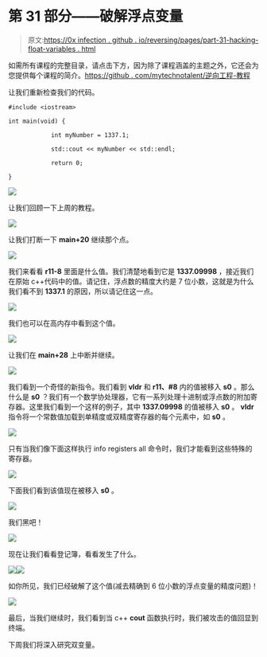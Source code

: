 # 第 31 部分——破解浮点变量

> 原文:[https://0x infection . github . io/reversing/pages/part-31-hacking-float-variables . html](https://0xinfection.github.io/reversing/pages/part-31-hacking-float-variables.html)

如需所有课程的完整目录，请点击下方，因为除了课程涵盖的主题之外，它还会为您提供每个课程的简介。[https://github . com/mytechnotalent/逆向工程-教程](https://github.com/mytechnotalent/Reverse-Engineering-Tutorial)

让我们重新检查我们的代码。

```
#include <iostream>

int main(void) {

            int myNumber = 1337.1;

            std::cout << myNumber << std::endl;

            return 0;

}

```

![](../Images/3aa038c207f352ec6c558da773fc8083.png)

让我们回顾一下上周的教程。

![](../Images/1f31762e91499920702ba783bd4e813d.png)

让我们打断一下 **main+20** 继续那个点。

![](../Images/f883e20e054c40f01da472fa62f0c5bc.png)

我们来看看 **r11-8** 里面是什么值。我们清楚地看到它是 **1337.09998** ，接近我们在原始 c++代码中的值。请记住，浮点数的精度大约是 7 位小数，这就是为什么我们看不到 **1337.1** 的原因，所以请记住这一点。

![](../Images/0e289493625f5c9d08016cef695ed8a2.png)

我们也可以在高内存中看到这个值。

![](../Images/3227c4b46732496f9f2cc3b38c86974b.png)

让我们在 **main+28** 上中断并继续。

![](../Images/b80570e87c3bff27fb2422a8deaf199b.png)

我们看到一个奇怪的新指令。我们看到 **vldr** 和 **r11、#8** 内的值被移入 **s0** 。那么什么是 **s0** ？我们有一个数学协处理器，它有一系列处理十进制或浮点数的附加寄存器。这里我们看到一个这样的例子，其中 **1337.09998** 的值被移入 **s0** 。 **vldr** 指令将一个常数值加载到单精度或双精度寄存器的每个元素中，如 **s0** 。

![](../Images/259e9a3c00ab771c805f3e2e039c7b73.png)

只有当我们像下面这样执行 info registers all 命令时，我们才能看到这些特殊的寄存器。

![](../Images/dfc7dc23de42b36ed2ea64b7c3e25013.png)

下面我们看到该值现在被移入 **s0** 。

![](../Images/b83e119f1e242e3e849b9441bbc7d9e2.png)

我们黑吧！

![](../Images/451ff0a3df76d05d0f2bae08b34cf299.png)

现在让我们看看登记簿，看看发生了什么。

![](../Images/584444956f6ae9f0cdc66fc2c92809ff.png)![](../Images/dae97a54c519c8b11900cf873c4e0a16.png)

如你所见，我们已经破解了这个值(减去精确到 6 位小数的浮点变量的精度问题)！

![](../Images/13d7d0cd67e10d3efcfdeed62019f01f.png)

最后，当我们继续时，我们看到当 c++ **cout** 函数执行时，我们被攻击的值回显到终端。

下周我们将深入研究双变量。